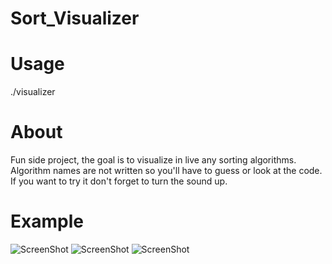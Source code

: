 # Sort_Visualizer

# Usage

./visualizer

# About

Fun side project, the goal is to visualize in live any sorting algorithms.  
Algorithm names are not written so you'll have to guess or look at the code.  
If you want to try it don't forget to turn the sound up.

# Example

![ScreenShot](https://raw.github.com/L0rentz/Sort_Visualizer/master/examples/example1.png)
![ScreenShot](https://raw.github.com/L0rentz/Sort_Visualizer/master/examples/example3.png)
![ScreenShot](https://raw.github.com/L0rentz/Sort_Visualizer/master/examples/example2.png)
